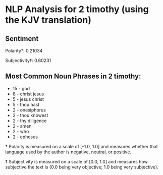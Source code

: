 # NLP Analysis for 2 timothy (using the KJV translation)

## Sentiment

Polarity†: 0.21034

Subjectivity‡: 0.60231

## Most Common Noun Phrases in 2 timothy:

 * 15	-  god
 * 8	-  christ jesus
 * 5	-  jesus christ
 * 5	-  thou hast
 * 2	-  onesiphorus
 * 2	-  thou knowest
 * 2	-  thy diligence
 * 2	-  amen
 * 2	-  who
 * 2	-  ephesus


† Polarity is measured on a scale of [-1.0, 1.0] and measures whether that language used by the author is negative, neutral, or positive.

‡ Subjectivity is measured on a scale of [0.0, 1.0] and measures how subjective the text is (0.0 being very objective; 1.0 being very subjective).